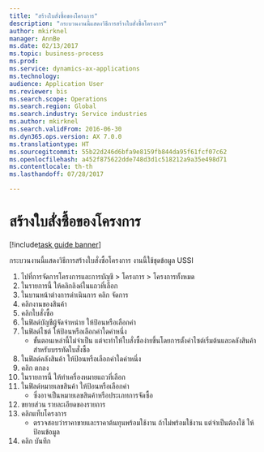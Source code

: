```yaml
--- 
title: "สร้างใบสั่งซื้อของโครงการ"
description: "กระบวนงานนี้แสดงวิธีการสร้างใบสั่งซื้อโครงการ"
author: mkirknel
manager: AnnBe
ms.date: 02/13/2017
ms.topic: business-process
ms.prod: 
ms.service: dynamics-ax-applications
ms.technology: 
audience: Application User
ms.reviewer: bis
ms.search.scope: Operations
ms.search.region: Global
ms.search.industry: Service industries
ms.author: mkirknel
ms.search.validFrom: 2016-06-30
ms.dyn365.ops.version: AX 7.0.0
ms.translationtype: HT
ms.sourcegitcommit: 55b22d246d6bfa9e8159fb844da95f61fcf07c62
ms.openlocfilehash: a452f875622dde748d3d1c518212a9a35e498d71
ms.contentlocale: th-th
ms.lasthandoff: 07/28/2017

---
```

# <a name="create-project-purchase-order"></a>สร้างใบสั่งซื้อของโครงการ

[!include[task guide banner](../../includes/task-guide-banner.md)]

กระบวนงานนี้แสดงวิธีการสร้างใบสั่งซื้อโครงการ งานนี้ใช้ชุดข้อมูล USSI

1. ไปที่การจัดการโครงการและการบัญชี > โครงการ > โครงการทั้งหมด
2. ในรายการนี้ ให้คลิกลิงค์ในแถวที่เลือก
3. ในบานหน้าต่างการดำเนินการ คลิก จัดการ
4. คลิกงานของสินค้า
5. คลิกใบสั่งซื้อ
6. ในฟิลด์บัญชีผู้จัดจำหน่าย ให้ป้อนหรือเลือกค่า
7. ในฟิลด์ไซต์ ให้ป้อนหรือเลือกค่าใดค่าหนึ่ง
    * ขั้นตอนเหล่านี้ไม่จำเป็น แต่จะทำให้ใบสั่งซื้อง่ายขึ้นโดยการตั้งค่าไซต์เริ่มต้นและคลังสินค้าสำหรับบรรทัดใบสั่งซื้อ  
8. ในฟิลด์คลังสินค้า ให้ป้อนหรือเลือกค่าใดค่าหนึ่ง
9. คลิก ตกลง
10. ในรายการนี้ ให้ทำเครื่องหมายแถวที่เลือก
11. ในฟิลด์หมายเลขสินค้า ให้ป้อนหรือเลือกค่า
    * ซึ่งอาจเป็นหมายเลขสินค้าหรือประเภทการจัดซื้อ  
12. ขยายส่วน รายละเอียดของรายการ
13. คลิกแท็บโครงการ
    * ตรวจสอบว่าราคาขายและราคาต้นทุนพร้อมใช้งาน ถ้าไม่พร้อมใช้งาน แต่จำเป็นต้องใช้ ให้ป้อนข้อมูล  
14. คลิก บันทึก


